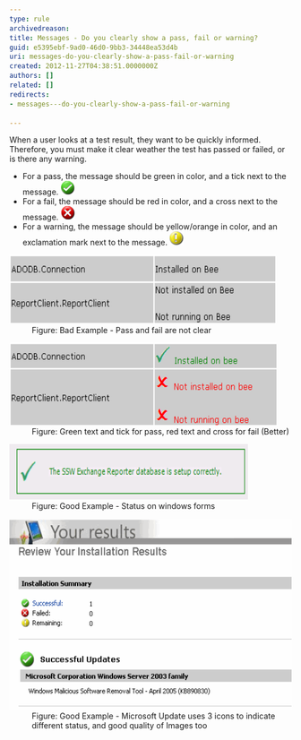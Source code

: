 ```yaml
---
type: rule
archivedreason: 
title: Messages - Do you clearly show a pass, fail or warning?
guid: e5395ebf-9ad0-46d0-9bb3-34448ea53d4b
uri: messages-do-you-clearly-show-a-pass-fail-or-warning
created: 2012-11-27T04:38:51.0000000Z
authors: []
related: []
redirects:
- messages---do-you-clearly-show-a-pass-fail-or-warning

---
```


When a user looks at a test result, they want to be quickly informed. Therefore, you must make it clear weather the test has passed or failed, or is there any warning.

<!--endintro-->

* For a pass, the message should be green in color, and a tick next to the message. 
![](../../assets/Success-lg.gif)
* For a fail, the message should be red in color, and a cross next to the message. 
![](../../assets/Fail-lg.gif)
* For a warning, the message should be yellow/orange in color, and an exclamation mark next to the message. 
![](../../assets/Warning-lg.gif)

<dl class="badImage"><dt><img alt="Pass and fail are not clear" src="../../assets/RulesT1.gif" width="476" height="123"></dt>
<dd>Figure: Bad Example - Pass and fail are not clear</dd></dl><dl class="image"><dt><img alt="Green text and tick for pass, red text and cross for fail (Better)" src="../../assets/RulesT2.gif" width="477" height="147"></dt>
<dd>Figure: Green text and tick for pass, red text and cross for fail (Better)</dd></dl><dl class="goodImage"><dt><img alt="Status on windows forms" src="../../assets/RulesT4.gif" width="426" height="99"></dt>
<dd>Figure: Good Example - Status on windows forms</dd></dl><dl class="goodImage"><dt><img alt="Microsoft Update uses 3 icons to indicate different status, and good quality of Images too" src="../../assets/MicrosoftUpdate.gif" width="526" height="341"></dt>
<dd>Figure: Good Example - Microsoft Update uses 3 icons to indicate different status, and good quality of Images too</dd></dl>
